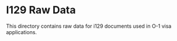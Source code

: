 # I129 Raw Data

This directory contains raw data for i129 documents used in O-1 visa applications.
